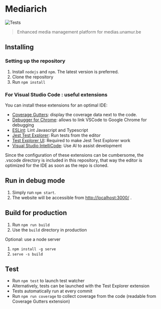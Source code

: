 # Mediarich

![Tests](https://github.com/UNamurCSFaculty/2021_INFOB318_mediarich/workflows/Tests/badge.svg)

> Enhanced media management platform for medias.unamur.be

## Installing

### Setting up the repository

1. Install ``nodejs`` and ``npm``. The latest version is preferred.
2. Clone the repository
3. Run ``npm install``

### For Visual Studio Code : useful extensions

You can install these extensions for an optimal IDE:

- [Coverage Gutters](https://marketplace.visualstudio.com/items?itemName=ryanluker.vscode-coverage-gutters): display the coverage data next to the code.
- [Debugger for Chrome](https://marketplace.visualstudio.com/items?itemName=msjsdiag.debugger-for-chrome): allows to link VSCode to Google Chrome for debugging
- [ESLint](https://marketplace.visualstudio.com/items?itemName=dbaeumer.vscode-eslint): Lint Javascript and Typescript
- [Jest Test Explorer](https://marketplace.visualstudio.com/items?itemName=kavod-io.vscode-jest-test-adapter): Run tests from the editor
- [Test Explorer UI](https://marketplace.visualstudio.com/items?itemName=hbenl.vscode-test-explorer): Required to make Jest Test Explorer work
- [Visual Studio IntelliCode](https://marketplace.visualstudio.com/items?itemName=VisualStudioExptTeam.vscodeintellicode): Use AI to assist development

Since the configuration of these extensions can be cumbersome, the .vscode directory is included in this repository, that way the editor is optimized for the IDE as soon as the repo is cloned.

## Run in debug mode

1. Simply run ``npm start``.
2. The website will be accessible from [http://localhost:3000/](http://localhost:3000/) .

## Build for production

1. Run ``npm run build``
2. Use the ``build`` directory in production

Optional: use a node server

1. ``npm install -g serve``
2. ``serve -s build``

## Test

- Run ``npm test`` to launch test watcher
- Alternatively, tests can be launched with the Test Explorer extension
- Tests automatically run at every commit
- Run ``npm run coverage`` to collect coverage from the code (readable from Coverage Gutters extension)
